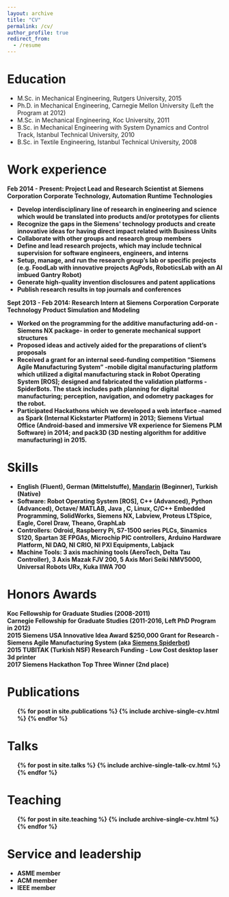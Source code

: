 ```yaml
---
layout: archive
title: "CV"
permalink: /cv/
author_profile: true
redirect_from:
  - /resume
---
```


Education
======
* M.Sc. in Mechanical Engineering, Rutgers University, 2015
* Ph.D. in Mechanical Engineering, Carnegie Mellon University (Left the Program at 2012)
* M.Sc. in Mechanical Engineering, Koc University, 2011
* B.Sc. in Mechanical Engineering with System Dynamics and Control Track, Istanbul Technical University, 2010
* B.Sc. in Textile Engineering, Istanbul Technical University, 2008

Work experience
======
<b> Feb 2014 - Present: Project Lead and Research Scientist at Siemens Corporation Corporate Technology, Automation Runtime Technologies <b />
* Develop interdisciplinary line of research in engineering and science which would be translated into products and/or prototypes for clients
* Recognize the gaps in the Siemens' technology products and create innovative ideas for having direct impact related with Business Units
* Collaborate with other groups and research group members
* Define and lead research projects, which may include technical supervision for software engineers, engineers, and interns
* Setup, manage, and run the research group’s lab or specific projects (e.g. FoodLab with innovative projects AgPods, RoboticsLab with an AI imbued Gantry Robot)
* Generate high-quality invention disclosures and patent applications
* Publish research results in top journals and conferences

<b> Sept 2013 - Feb 2014: Research Intern at Siemens Corporation Corporate Technology Product Simulation and Modeling <b />
* Worked on the programming for the additive manufacturing add-on -Siemens NX package- in order to generate mechanical support structures
* Proposed ideas and actively aided for the preparations of client’s proposals
* Received a grant for an internal seed-funding competition “Siemens Agile Manufacturing System” -mobile digital manufacturing platform which utilized a digital manufacturing stack in Robot Operating System [ROS]; designed and fabricated the validation platforms - SpiderBots. The stack includes path planning for digital manufacturing; perception, navigation, and odometry packages for the robot.
* Participated Hackathons which we developed a web interface –named as Spark (Internal Kickstarter Platform) in 2013; Siemens Virtual Office (Android-based and
immersive VR experience for Siemens PLM Software) in 2014; and pack3D (3D nesting algorithm for additive manufacturing) in 2015.
  
Skills
======
* English (Fluent), German (Mittelstuffe), [Mandarin](https://www.udemy.com/certificate/UC-ZTENAQDD/) (Beginner), Turkish (Native)
* Software: Robot Operating System [ROS], C++ (Advanced), Python (Advanced), Octave/ MATLAB, Java
, C, Linux, C/C++ Embedded Programming, SolidWorks, Siemens NX, Labview, Proteus LTSpice, Eagle, Corel
Draw, Theano, GraphLab
* Controllers: Odroid, Raspberry Pi, S7-1500 series PLCs, Sinamics S120, Spartan 3E FPGAs, Microchip PIC
controllers, Arduino Hardware Platform, NI DAQ, NI CRIO, NI PXI Equipments, Labjack
* Machine Tools: 3 axis machining tools (AeroTech, Delta Tau Controller), 3 Axis Mazak FJV 200, 5 Axis
Mori Seiki NMV5000, Universal Robots URx, Kuka IIWA 700

Honors Awards
======
Koc Fellowship for Graduate Studies (2008-2011) <br />
Carnegie Fellowship for Graduate Studies (2011-2016, Left PhD Program in 2012) <br />
2015 Siemens USA Innovative Idea Award $250,000 Grant for Research - Siemens Agile Manufacturing System (aka [Siemens Spiderbot](https://www.popsci.com/siemens-created-spider-bots-that-3d-print)) <br />
2015 TUBITAK (Turkish NSF) Research Funding - Low Cost desktop laser 3d printer <br />
2017 Siemens Hackathon Top Three Winner (2nd place) <br />

Publications
======
  <ul>{% for post in site.publications %}
    {% include archive-single-cv.html %}
  {% endfor %}</ul>
  
Talks
======
  <ul>{% for post in site.talks %}
    {% include archive-single-talk-cv.html %}
  {% endfor %}</ul>
  
Teaching
======
  <ul>{% for post in site.teaching %}
    {% include archive-single-cv.html %}
  {% endfor %}</ul>
  
Service and leadership
======
* ASME member 
* ACM member
* IEEE member
